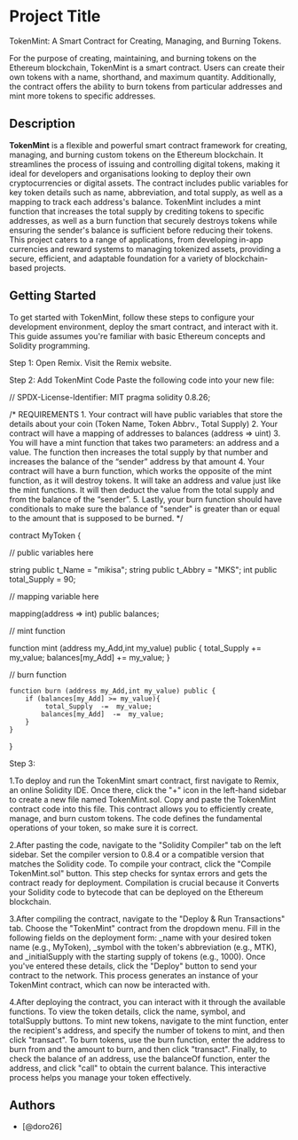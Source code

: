 
# Project Title

TokenMint: A Smart Contract for Creating, Managing, and Burning Tokens.

For the purpose of creating, maintaining, and burning tokens on the Ethereum blockchain, TokenMint is a smart contract. Users can create their own tokens with a name, shorthand, and maximum quantity. Additionally, the contract offers the ability to burn tokens from particular addresses and mint more tokens to specific addresses.


## Description
**TokenMint** is a flexible and powerful smart contract framework for creating, managing, and burning custom tokens on the Ethereum blockchain. It streamlines the process of issuing and controlling digital tokens, making it ideal for developers and organisations looking to deploy their own cryptocurrencies or digital assets. The contract includes public variables for key token details such as name, abbreviation, and total supply, as well as a mapping to track each address's balance. TokenMint includes a mint function that increases the total supply by crediting tokens to specific addresses, as well as a burn function that securely destroys tokens while ensuring the sender's balance is sufficient before reducing their tokens. This project caters to a range of applications, from developing in-app currencies and reward systems to managing tokenized assets, providing a secure, efficient, and adaptable foundation for a variety of blockchain-based projects.







## Getting Started
To get started with TokenMint, follow these steps to configure your development environment, deploy the smart contract, and interact with it. This guide assumes you're familiar with basic Ethereum concepts and Solidity programming.

Step 1: Open Remix.
Visit the Remix website.

Step 2: Add TokenMint Code Paste the following code into your new file:


// SPDX-License-Identifier: MIT pragma solidity 0.8.26;

/* REQUIREMENTS 1. Your contract will have public variables that store the details about your coin (Token Name, Token Abbrv., Total Supply) 2. Your contract will have a mapping of addresses to balances (address => uint) 3. You will have a mint function that takes two parameters: an address and a value. The function then increases the total supply by that number and increases the balance of the “sender” address by that amount 4. Your contract will have a burn function, which works the opposite of the mint function, as it will destroy tokens. It will take an address and value just like the mint functions. It will then deduct the value from the total supply and from the balance of the “sender”. 5. Lastly, your burn function should have conditionals to make sure the balance of "sender" is greater than or equal to the amount that is supposed to be burned. */

contract MyToken {

// public variables here

   string public t_Name = "mikisa";
   string public t_Abbry = "MKS";
   int public total_Supply = 90;

// mapping variable here

   mapping(address => int) public balances;

// mint function

   function mint (address my_Add,int my_value) public {
    total_Supply  +=  my_value;
    balances[my_Add]  +=  my_value;
   }

// burn function

    function burn (address my_Add,int my_value) public {
        if (balances[my_Add] >= my_value){
             total_Supply  -=  my_value;
            balances[my_Add]  -=  my_value;
        }    
    }

   
}

Step 3:

1.To deploy and run the TokenMint smart contract, first navigate to Remix, an online Solidity IDE. Once there, click the "+" icon in the left-hand sidebar to create a new file named TokenMint.sol. Copy and paste the TokenMint contract code into this file. This contract allows you to efficiently create, manage, and burn custom tokens. The code defines the fundamental operations of your token, so make sure it is correct.

2.After pasting the code, navigate to the "Solidity Compiler" tab on the left sidebar. Set the compiler version to 0.8.4 or a compatible version that matches the Solidity code. To compile your contract, click the "Compile TokenMint.sol" button. This step checks for syntax errors and gets the contract ready for deployment. Compilation is crucial because it Converts your Solidity code to bytecode that can be deployed on the Ethereum blockchain.

3.After compiling the contract, navigate to the "Deploy & Run Transactions" tab. Choose the "TokenMint" contract from the dropdown menu. Fill in the following fields on the deployment form: _name with your desired token name (e.g., MyToken), _symbol with the token's abbreviation (e.g., MTK), and _initialSupply with the starting supply of tokens (e.g., 1000). Once you've entered these details, click the "Deploy" button to send your contract to the network. This process generates an instance of your TokenMint contract, which can now be interacted with.

4.After deploying the contract, you can interact with it through the available functions. To view the token details, click the name, symbol, and totalSupply buttons. To mint new tokens, navigate to the mint function, enter the recipient's address, and specify the number of tokens to mint, and then click "transact". To burn tokens, use the burn function, enter the address to burn from and the amount to burn, and then click "transact". Finally, to check the balance of an address, use the balanceOf function, enter the address, and click "call" to obtain the current balance. This interactive process helps you manage your token effectively.

## Authors

- [@doro26]

